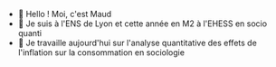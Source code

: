 - 👋 Hello ! Moi, c'est Maud
- 👀 Je suis à l'ENS de Lyon et cette année en M2 à l'EHESS en socio quanti
- 🌱 Je travaille aujourd'hui sur l'analyse quantitative des effets de l'inflation sur la consommation en sociologie 

